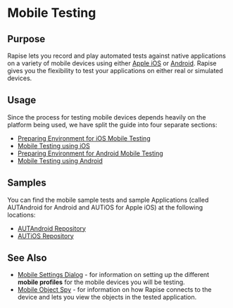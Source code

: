 # Mobile Testing

## Purpose

Rapise lets you record and play automated tests against native applications on a variety of mobile devices using either [Apple iOS](mobile_testing_ios.md) or [Android](mobile_testing_android.md). Rapise gives you the flexibility to test your applications on either real or simulated devices.

## Usage

Since the process for testing mobile devices depends heavily on the platform being used, we have split the guide into four separate sections:

- [Preparing Environment for iOS Mobile Testing](/Manuals/Preparing_for_iOS_Testing/)
- [Mobile Testing using iOS](mobile_testing_ios.md)
- [Preparing Environment for Android Mobile Testing](/Manuals/Preparing_for_Android_Testing/)
- [Mobile Testing using Android](mobile_testing_android.md)

## Samples

You can find the mobile sample tests and sample Applications (called AUTAndroid for Android and AUTiOS for Apple iOS) at the following locations:

- [AUTAndroid Repository](https://github.com/Inflectra/AUTAndroid)
- [AUTiOS Repository](https://github.com/Inflectra/AUTiOS)

## See Also

- [Mobile Settings Dialog](mobile_settings_dialog.md) - for information on setting up the different **mobile profiles** for the mobile devices you will be testing.
- [Mobile Object Spy](object_spy_mobile.md) - for information on how Rapise connects to the device and lets you view the objects in the tested application.
